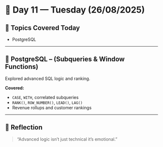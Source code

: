 # 📅 Day 11 — Tuesday (26/08/2025)

## 🧭 Topics Covered Today
- PostgreSQL

---

## 🐘 PostgreSQL – (Subqueries & Window Functions)
Explored advanced SQL logic and ranking.

**Covered:**
- `CASE`, `WITH`, correlated subqueries
- `RANK()`, `ROW_NUMBER()`, `LEAD()`, `LAG()`
- Revenue rollups and customer rankings

---

## 🌱 Reflection
> “Advanced logic isn’t just technical it’s emotional.”
